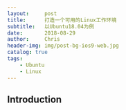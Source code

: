 ```yaml
---
layout:     post
title:      打造一个可用的Linux工作环境
subtitle:   以Ubuntu18.04为例
date:       2018-08-29
author:     Chris
header-img: img/post-bg-ios9-web.jpg
catalog: true
tags:
    - Ubuntu
    - Linux
---
```


## Introduction
 


